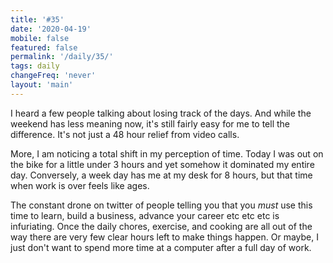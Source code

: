 ```yaml
---
title: '#35'
date: '2020-04-19'
mobile: false
featured: false
permalink: '/daily/35/'
tags: daily
changeFreq: 'never'
layout: 'main'
---
```


I heard a few people talking about losing track of the days. And while the weekend has less meaning now, it's still fairly easy for me to tell the difference. It's not just a 48 hour relief from video calls.

More, I am noticing a total shift in my perception of time. Today I was out on the bike for a little under 3 hours and yet somehow it dominated my entire day. Conversely, a week day has me at my desk for 8 hours, but that time when work is over feels like ages.

The constant drone on twitter of people telling you that you _must_ use this time to learn, build a business, advance your career etc etc etc is infuriating. Once the daily chores, exercise, and cooking are all out of the way there are very few clear hours left to make things happen. Or maybe, I just don't want to spend more time at a computer after a full day of work.
